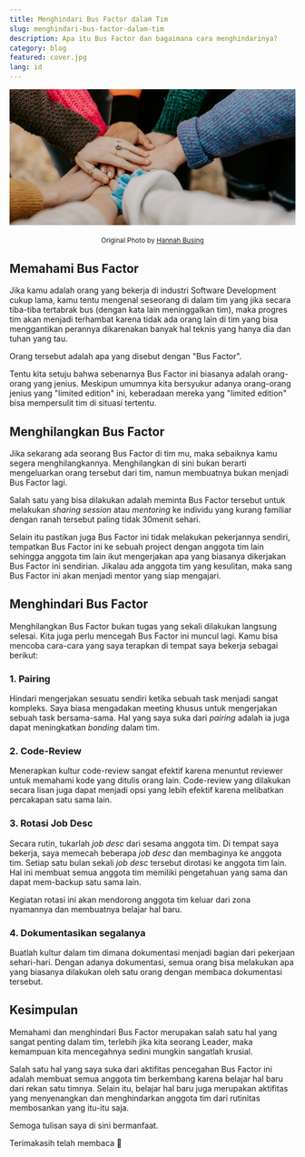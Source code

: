 ```yaml
---
title: Menghindari Bus Factor dalam Tim
slug: menghindari-bus-factor-dalam-tim
description: Apa itu Bus Factor dan bagaimana cara menghindarinya?
category: blog
featured: cover.jpg
lang: id
---
```


<img src="cover.jpg" alt="Perjalanan Belajar Vim" />

<p align="center"><small><span>Original Photo by <a href="https://unsplash.com/photos/person-in-red-sweater-holding-babys-hand-Zyx1bK9mqmA" target="_blank" rel="noopener">Hannah Busing</a></span></small></p>

## Memahami Bus Factor

Jika kamu adalah orang yang bekerja di industri Software Development cukup lama, kamu tentu mengenal seseorang di dalam tim yang jika secara tiba-tiba tertabrak bus (dengan kata lain meninggalkan tim), maka progres tim akan menjadi terhambat karena tidak ada orang lain di tim yang bisa menggantikan perannya dikarenakan banyak hal teknis yang hanya dia dan tuhan yang tau.

Orang tersebut adalah apa yang disebut dengan "Bus Factor".

Tentu kita setuju bahwa sebenarnya Bus Factor ini biasanya adalah orang-orang yang jenius. Meskipun umumnya kita bersyukur adanya orang-orang jenius yang "limited edition" ini, keberadaan mereka yang "limited edition" bisa mempersulit tim di situasi tertentu.

## Menghilangkan Bus Factor

Jika sekarang ada seorang Bus Factor di tim mu, maka sebaiknya kamu segera menghilangkannya. Menghilangkan di sini bukan berarti mengeluarkan orang tersebut dari tim, namun membuatnya bukan menjadi Bus Factor lagi.

Salah satu yang bisa dilakukan adalah meminta Bus Factor tersebut untuk melakukan _sharing session_ atau _mentoring_ ke individu yang kurang familiar dengan ranah tersebut paling tidak 30menit sehari.

Selain itu pastikan juga Bus Factor ini tidak melakukan pekerjannya sendiri, tempatkan Bus Factor ini ke sebuah project dengan anggota tim lain sehingga anggota tim lain ikut mengerjakan apa yang biasanya dikerjakan Bus Factor ini sendirian. Jikalau ada anggota tim yang kesulitan, maka sang Bus Factor ini akan menjadi mentor yang siap mengajari.

## Menghindari Bus Factor

Menghilangkan Bus Factor bukan tugas yang sekali dilakukan langsung selesai. Kita juga perlu mencegah Bus Factor ini muncul lagi. Kamu bisa mencoba cara-cara yang saya terapkan di tempat saya bekerja sebagai berikut:

### 1. Pairing

Hindari mengerjakan sesuatu sendiri ketika sebuah task menjadi sangat kompleks. Saya biasa mengadakan meeting khusus untuk mengerjakan sebuah task bersama-sama. Hal yang saya suka dari _pairing_ adalah ia juga dapat meningkatkan _bonding_ dalam tim.

### 2. Code-Review

Menerapkan kultur code-review sangat efektif karena menuntut reviewer untuk memahami kode yang ditulis orang lain. Code-review yang dilakukan secara lisan juga dapat menjadi opsi yang lebih efektif karena melibatkan percakapan satu sama lain.

### 3. Rotasi Job Desc

Secara rutin, tukarlah _job desc_ dari sesama anggota tim. Di tempat saya bekerja, saya memecah beberapa _job desc_ dan membaginya ke anggota tim. Setiap satu bulan sekali _job desc_ tersebut dirotasi ke anggota tim lain. Hal ini membuat semua anggota tim memiliki pengetahuan yang sama dan dapat mem-backup satu sama lain.

Kegiatan rotasi ini akan mendorong anggota tim keluar dari zona nyamannya dan membuatnya belajar hal baru.

### 4. Dokumentasikan segalanya

Buatlah kultur dalam tim dimana dokumentasi menjadi bagian dari pekerjaan sehari-hari. Dengan adanya dokumentasi, semua orang bisa melakukan apa yang biasanya dilakukan oleh satu orang dengan membaca dokumentasi tersebut.

## Kesimpulan

Memahami dan menghindari Bus Factor merupakan salah satu hal yang sangat penting dalam tim, terlebih jika kita seorang Leader, maka kemampuan kita mencegahnya sedini mungkin sangatlah krusial.

Salah satu hal yang saya suka dari aktifitas pencegahan Bus Factor ini adalah membuat semua anggota tim berkembang karena belajar hal baru dari rekan satu timnya. Selain itu, belajar hal baru juga merupakan aktifitas yang menyenangkan dan menghindarkan anggota tim dari rutinitas membosankan yang itu-itu saja.

Semoga tulisan saya di sini bermanfaat.

Terimakasih telah membaca 👋
